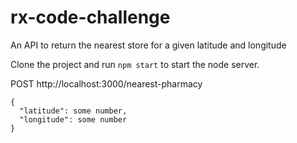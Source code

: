 # rx-code-challenge
An API to return the nearest store for a given latitude and longitude

Clone the project and run `npm start` to start the node server.

POST http://localhost:3000/nearest-pharmacy 
```
{
  "latitude": some number,
  "longitude": some number
}
```
